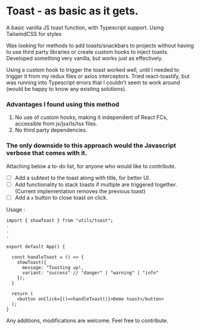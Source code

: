 # Toast - as basic as it gets.
A basic vanilla JS toast function, with Typescript support. Using TailwindCSS for styles

Was looking for methods to add toasts/snackbars to projects without having to use third party libraries or create custom hooks to inject toasts.
Developed something very vanilla, but works just as effectively. 

Using a custom hook to trigger the toast worked well, until I needed to trigger it from my redux files or axios interceptors.
Tried react-toastify, but was running into Typescript errors that I couldn't seem to work around (would be happy to know any existing solutions).

### Advantages I found using this method
1. No use of custom hooks, making it independent of React FCs, accessible from js/jsx/ts/tsx files.
2. No third party dependencies.

### The only downside to this approach would the Javascript verbose that comes with it.

Attaching below a to-do list, for anyone who would like to contribute.

- [ ] Add a subtext to the toast along with title, for better UI.
- [ ] Add functionality to stack toasts if multiple are triggered together. (Current implementation removes the previous toast)
- [ ] Add a `x` button to close toast on click.

Usage : 

```tsx
import { showToast } from "utils/toast";
.
.
.

export default App() {

  const handleToast = () => {
    showToast({
      message: "Toasting up!,
      variant: "success" // "danger" | "warning" | "info"
    });
  }

  return (
    <button onClick={()=>handleToast()}>Demo toast</button>
  );
}

```

Any additions, modifications are welcome. Feel free to contribute.
